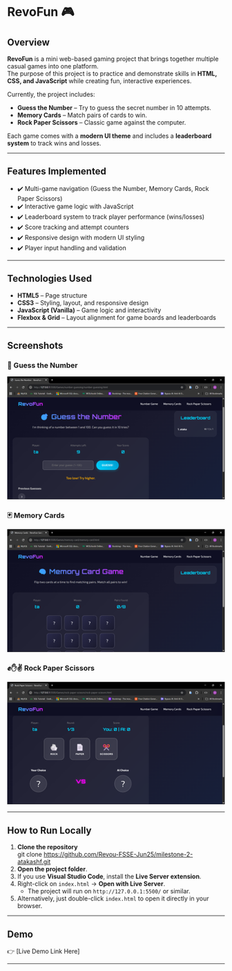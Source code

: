 # RevoFun 🎮

## Overview

**RevoFun** is a mini web-based gaming project that brings together multiple casual games into one platform.  
The purpose of this project is to practice and demonstrate skills in **HTML, CSS, and JavaScript** while creating fun, interactive experiences.

Currently, the project includes:

- **Guess the Number** – Try to guess the secret number in 10 attempts.
- **Memory Cards** – Match pairs of cards to win.
- **Rock Paper Scissors** – Classic game against the computer.

Each game comes with a **modern UI theme** and includes a **leaderboard system** to track wins and losses.

---

## Features Implemented

- ✔️ Multi-game navigation (Guess the Number, Memory Cards, Rock Paper Scissors)
- ✔️ Interactive game logic with JavaScript
- ✔️ Leaderboard system to track player performance (wins/losses)
- ✔️ Score tracking and attempt counters
- ✔️ Responsive design with modern UI styling
- ✔️ Player input handling and validation

---

## Technologies Used

- **HTML5** – Page structure
- **CSS3** – Styling, layout, and responsive design
- **JavaScript (Vanilla)** – Game logic and interactivity
- **Flexbox & Grid** – Layout alignment for game boards and leaderboards

---

## Screenshots

### 🎯 Guess the Number

![Guess the Number Screenshot](/media/guess-the-number.png)

### 🃏 Memory Cards

![Memory Cards Screenshot](/media/memory-cards.png)

### ✊✋✌ Rock Paper Scissors

![Rock Paper Scissors Screenshot](/media/rock-paper-scissors.png)

---

## How to Run Locally

1. **Clone the repository**  
   git clone https://github.com/Revou-FSSE-Jun25/milestone-2-atakashf.git
2. **Open the project folder**.
3. If you use **Visual Studio Code**, install the **Live Server extension**.
4. Right-click on `index.html` → **Open with Live Server**.
   - The project will run on `http://127.0.0.1:5500/` or similar.
5. Alternatively, just double-click `index.html` to open it directly in your browser.

---

## Demo

👉 [Live Demo Link Here]

---
